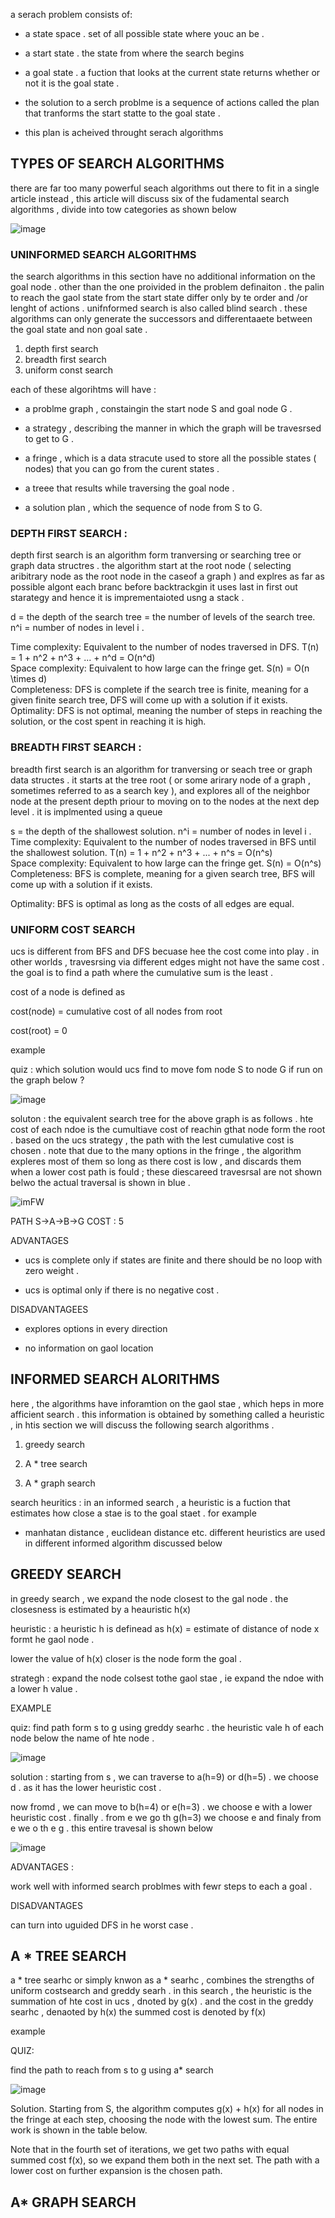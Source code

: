 a serach problem consists of: 

- a state space . set of all possible state where youc an be . 

- a start state . the state from where the search begins 

-  a goal state . a fuction that  looks at the current state returns whether or not it is the goal state . 

- the solution to a serch problme is a sequence of actions called the plan that tranforms the start statte to the goal state . 

- this plan is acheived throught serach algorithms 




## TYPES OF SEARCH ALGORITHMS 

there are far too many powerful seach algorithms out there to fit in a single article instead , this article will discuss six of the fudamental search algorithms , divide into tow categories as shown below 

![image](https://media.geeksforgeeks.org/wp-content/uploads/AI-algos-1-e1547043543151.png)

### UNINFORMED SEARCH ALGORITHMS 

the search algorithms in this section have no additional information on the goal node . 
other than the one proivided in the problem definaiton . the palin to reach the gaol state from the start state differ only by te order and /or lenght of actions . unifnformed search is also called blind search . these algorithms can only generate the successors and differentaaete between the goal state and non goal sate . 

1. depth first search 
1. breadth first search 
1. uniform const search 


each of these algorihtms will have : 


- a problme graph , constaingin the start node S and goal node G . 

- a strategy , describing the manner in which the graph will be travesrsed to get to G . 

- a fringe , which is a data stracute used to store all the possible states ( nodes) that you can go from the curent states . 

- a treee that results while traversing the goal node . 

- a solution plan , which the sequence of node from S to G. 


### DEPTH FIRST SEARCH : 


depth first search is an algorithm form tranversing or searching tree or graph data structres . the algorithm start at the root node ( selecting aribitrary node as the root node in the caseof a graph ) and explres as far as possible algont each branc before backtrackgin it uses last in first out starategy and hence it is imprementaioted usng a stack . 


d  = the depth of the search tree = the number of levels of the search tree. 
n^i  = number of nodes in level i        . 

Time complexity: Equivalent to the number of nodes traversed in DFS. T(n) = 1 + n^2 + n^3 + ... + n^d = O(n^d)        
Space complexity: Equivalent to how large can the fringe get. S(n) = O(n \times d)        
Completeness: DFS is complete if the search tree is finite, meaning for a given finite search tree, DFS will come up with a solution if it exists. 
Optimality: DFS is not optimal, meaning the number of steps in reaching the solution, or the cost spent in reaching it is high.


### BREADTH FIRST SEARCH : 


breadth first search is an algorithm for tranversing or seach tree or graph data structes . it starts at the tree root ( or some arirary node of a graph , sometimes referred to as a search key ), and explores all of the neighbor node at the present depth priour to moving on to the nodes at the next dep level . it is implmented using a queue 


 s        = the depth of the shallowest solution. 
n^i        = number of nodes in level i        . 
Time complexity: Equivalent to the number of nodes traversed in BFS until the shallowest solution. T(n) = 1 + n^2 + n^3 + ... + n^s = O(n^s)        
Space complexity: Equivalent to how large can the fringe get. S(n) = O(n^s)        
Completeness: BFS is complete, meaning for a given search tree, BFS will come up with a solution if it exists. 

Optimality: BFS is optimal as long as the costs of all edges are equal. 


### UNIFORM COST SEARCH 


ucs is different from BFS and DFS becuase hee the cost come into play . in other worlds , travesrsing via different edges might not have the same cost . the goal is to find a path where the cumulative sum is the least . 


cost of a node is defined as 

cost(node) = cumulative cost of all nodes from root 

cost(root) = 0 

example 

quiz : which solution would ucs find to move fom node S to node G if run on the graph below ? 


![image](https://media.geeksforgeeks.org/wp-content/uploads/question-with-weights-e1547119768425.png)


soluton : the equivalent search tree for the above graph is as follows . hte cost of each ndoe is the cumultiave cost of reachin gthat node form the root . based on the ucs strategy , the path with the lest cumulative cost is chosen . note that due to the many options in the fringe , the algorithm expleres most of them so long as there cost is low , and discards them when a lower cost path is fould ; these diescareed travesrsal are not shown belwo the actual traversal is shown in blue . 


![imFW](https://media.geeksforgeeks.org/wp-content/uploads/UCS-e1547120855219.png)

PATH S->A->B->G
COST : 5


ADVANTAGES 

- ucs is complete only if states are finite and there should be no loop with zero weight . 

- ucs is optimal only if there is no negative cost . 





DISADVANTAGEES 


- explores options in every direction 

- no information on gaol location 



## INFORMED SEARCH ALORITHMS 


here , the algorithms have inforamtion on the gaol stae , which heps in more afficient search . this information is obtained by something called a heuristic , in htis section 
we will discuss the following search algorithms . 




1. greedy search 

1. A * tree search 

1. A * graph search 


search heuritics : in an informed search , a heuristic is a fuction that estimates how close a stae is to the goal staet . for example 

- manhatan distance , euclidean distance etc. different heuristics are used in different informed algorithm discussed below 



## GREEDY SEARCH 


in greedy search , we expand the node closest to the gal node . the closesness is estimated by a heauristic h(x)



heuristic : a heuristic h is definead as h(x)  = estimate of distance of node x formt he gaol node . 

lower the value of h(x) closer is the node form the goal .




strategh : expand the node colsest tothe gaol stae   , ie expand the ndoe with a lower h value . 


EXAMPLE 


quiz: find path form s to g using greddy searhc . the heuristic vale h of each node below the name of hte node . 



![image](https://media.geeksforgeeks.org/wp-content/uploads/greedy-ques-e1547130916483.png)


solution : starting from s , we can traverse to a(h=9) or d(h=5) . we choose d . as it has the lower heuristic cost . 

now fromd , we can move to b(h=4) or e(h=3) . we choose e with a lower heuristic cost . finally . from e we go th g(h=3) we choose e and finaly from e we o th e g . this entire travesal is shown below 



![image](https://media.geeksforgeeks.org/wp-content/uploads/greedy-ans-e1547132293499.png)

ADVANTAGES : 

work well with informed search problmes with fewr steps to each a goal . 


DISADVANTAGES 

can turn into uguided DFS in he worst case . 


## A * TREE SEARCH 

a * tree searhc or simply knwon as a * searhc , combines the strengths of uniform costsearch and greddy searh . in this search , the heuristic is the summation of hte cost in ucs , dnoted by g(x) . and the cost in the greddy searhc , denaoted by h(x) the summed cost is denoted by f(x) 


example 


QUIZ: 

find the path to reach from s to g using a* search 

![image](https://media.geeksforgeeks.org/wp-content/uploads/a-star-ques-e1547134645748.png)


Solution. Starting from S, the algorithm computes g(x) + h(x) for all nodes in the fringe at each step, choosing the node with the lowest sum. The entire work is shown in the table below. 

Note that in the fourth set of iterations, we get two paths with equal summed cost f(x), so we expand them both in the next set. The path with a lower cost on further expansion is the chosen path. 


## A* GRAPH SEARCH 

